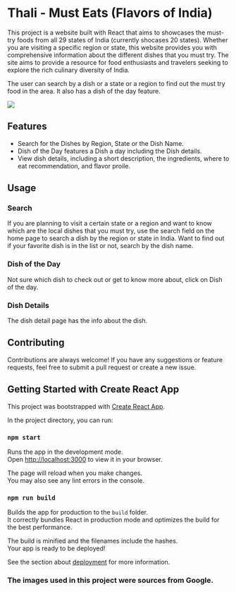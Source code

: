 # Thali - Must Eats (Flavors of India)

This project is a website built with React that aims to showcases the must-try foods from all 29 states of India (currently shocases 20 states). Whether you are visiting a specific region or state, this website provides you with comprehensive information about the different dishes that you must try. The site aims to provide a resource for food enthusiasts and travelers seeking to explore the rich culinary diversity of India.

The user can search by a dish or a state or a region to find out the must try food in the area. It also has a dish of the day feature.

![](Thali-Must-Eats-Home-Page.png)

## Features
- Search for the Dishes by Region, State or the Dish Name.
- Dish of the Day features a Dish a day including the Dish details.
- View dish details, including a short description, the ingredients, where to eat recommendation, and flavor proile.

## Usage

### Search
If you are planning to visit a certain state or a region and want to know which are the local dishes that you must try, use the search field on the home page to search a dish by the region or state in India. Want to find out if your favorite dish is in the list or not, search by the dish name.

### Dish of the Day
Not sure which dish to check out or get to know more about, click on Dish of the day.

### Dish Details
The dish detail page has the info about the dish.

## Contributing

Contributions are always welcome! If you have any suggestions or feature requests, feel free to submit a pull request or create a new issue.


## Getting Started with Create React App

This project was bootstrapped with [Create React App](https://github.com/facebook/create-react-app).


In the project directory, you can run:

### `npm start`

Runs the app in the development mode.\
Open [http://localhost:3000](http://localhost:3000) to view it in your browser.

The page will reload when you make changes.\
You may also see any lint errors in the console.

### `npm run build`

Builds the app for production to the `build` folder.\
It correctly bundles React in production mode and optimizes the build for the best performance.

The build is minified and the filenames include the hashes.\
Your app is ready to be deployed!

See the section about [deployment](https://facebook.github.io/create-react-app/docs/deployment) for more information.

### The images used in this project were sources from Google.